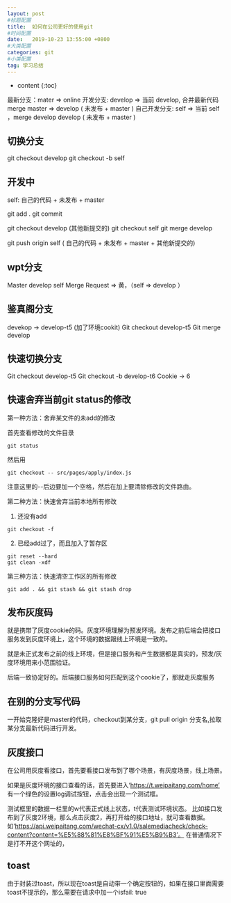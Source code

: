 ```yaml
---
layout: post
#标题配置
title:  如何在公司更好的使用git
#时间配置
date:   2019-10-23 13:55:00 +0800
#大类配置
categories: git
#小类配置
tag: 学习总结
---
```


* content
{:toc}

最新分支：mater => online
开发分支: develop => 当前 develop, 合并最新代码 merge master  => develop ( 未发布 + master )
自己开发分支: self => 当前 self ，merge develop develop ( 未发布 + master )

切换分支
-----

git checkout develop
git checkout -b self


开发中
---

self: 自己的代码 +  未发布 + master 

git add .
git commit


git checkout develop (其他新提交的)
git checkout self
git merge develop

git push origin self ( 自己的代码 +  未发布 + master +  其他新提交的)

wpt分支
-------
Master develop  self
Merge Request => 黄，（self => develop ）


鉴真阁分支
-----
devekop -> develop-t5 (加了环境cookit)
Git checkout develop-t5
Git merge develop

快速切换分支
-----
Git checkout develop-t5
Git checkout -b develop-t6
Cookie -> 6

快速舍弃当前git status的修改
------
第一种方法：舍弃某文件的未add的修改

首先查看修改的文件目录
```git
git status
``` 
然后用
```git
git checkout -- src/pages/apply/index.js
```
注意这里的--后边要加一个空格，然后在加上要清除修改的文件路由。

第二种方法：快速舍弃当前本地所有修改

1. 还没有add
```git
git checkout -f
```
2. 已经add过了，而且加入了暂存区
```git
git reset --hard 
git clean -xdf
```
第三种方法：快速清空工作区的所有修改

```git
git add . && git stash && git stash drop
```

发布灰度码
------

就是携带了灰度cookie的码。灰度环境理解为预发环境。发布之前后端会把接口服务发到灰度环境上，这个环境的数据跟线上环境是一致的。

就是未正式发布之前的线上环境，但是接口服务和产生数据都是真实的，预发/灰度环境用来小范围验证。

后端一致协定好的。后端接口服务如何匹配到这个cookie了，那就走灰度服务


在别的分支写代码
-------
一开始克隆好是master的代码，checkout到某分支，git pull origin 分支名,拉取某分支最新代码进行开发。

灰度接口
------
在公司用灰度看接口，首先要看接口发布到了哪个场景，有灰度场景，线上场景。

如果是灰度环境的接口查看的话，首先要进入‘https://t.weipaitang.com/home’
有一个绿色的设置log调试按钮，点击会出现一个测试框。

测试框里的数据一栏里的w代表正式线上状态，t代表测试环境状态。
比如接口发布到了灰度2环境，那么点击灰度2，再打开给的接口地址，就可查看数据。
如‘https://api.weipaitang.com/wechat-cx/v1.0/salemediacheck/check-content?content=%E5%88%81%E8%BF%91%E5%B9%B3’。
在普通情况下是打不开这个网址的，

toast
-----
由于封装过toast，所以现在toast是自动带一个确定按钮的，如果在接口里面需要toast不提示的，那么需要在请求中加一个isfail: true







